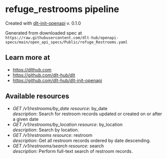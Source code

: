 # refuge_restrooms pipeline

Created with [dlt-init-openapi](https://github.com/dlt-hub/dlt-init-openapi) v. 0.1.0

Generated from downloaded spec at `https://raw.githubusercontent.com/dlt-hub/openapi-specs/main/open_api_specs/Public/refuge_Restrooms.yaml`
## Learn more at

* https://dlthub.com
* https://github.com/dlt-hub/dlt
* https://github.com/dlt-hub/dlt-init-openapi


## Available resources
* _GET /v1/restrooms/by_date_ 
  *resource*: by_date  
  *description*: Search for restroom records updated or created on or after a given date
* _GET /v1/restrooms/by_location_ 
  *resource*: by_location  
  *description*: Search by location.
* _GET /v1/restrooms_ 
  *resource*: restroom  
  *description*: Get all restroom records ordered by date descending.
* _GET /v1/restrooms/search_ 
  *resource*: search  
  *description*: Perform full-text search of restroom records.
